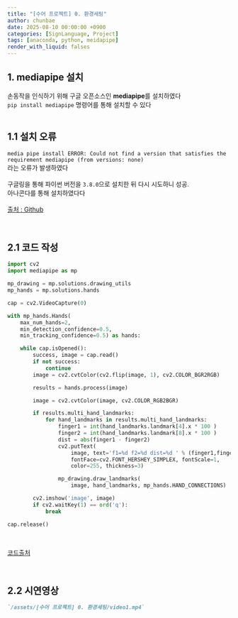 ```yaml
---
title: "[수어 프로젝트] 0. 환경세팅"
author: chunbae
date: 2025-08-10 00:00:00 +0900
categories: [SignLanguage, Project]
tags: [anaconda, python, meidapipe]
render_with_liquid: falses
---
```


## 1. mediapipe 설치

손동작을 인식하기 위해 구글 오픈소스인 **mediapipe**를 설치하였다
<br>
`pip install mediapipe` 명령어를 통해 설치할 수 있다
<br><br>

## 1.1 설치 오류

`media pipe install ERROR: Could not find a version that satisfies the requirement mediapipe (from versions: none)`
<br>
라는 오류가 발생하였다
<br><br>
구글링을 통해 파이썬 버전을 `3.8.0`으로 설치한 뒤 다시 시도하니 성공.
<br>아나콘다를 통해 설치하였다다
<br><br>
[출처 : Github](https://github.com/google-ai-edge/mediapipe/issues/5035)

<br>

## 2.1 코드 작성
```python
import cv2
import mediapipe as mp

mp_drawing = mp.solutions.drawing_utils
mp_hands = mp.solutions.hands

cap = cv2.VideoCapture(0)

with mp_hands.Hands(
    max_num_hands=2,
    min_detection_confidence=0.5,
    min_tracking_confidence=0.5) as hands:

    while cap.isOpened():
        success, image = cap.read()
        if not success:
            continue
        image = cv2.cvtColor(cv2.flip(image, 1), cv2.COLOR_BGR2RGB)

        results = hands.process(image)

        image = cv2.cvtColor(image, cv2.COLOR_RGB2BGR)

        if results.multi_hand_landmarks:
            for hand_landmarks in results.multi_hand_landmarks:
                finger1 = int(hand_landmarks.landmark[4].x * 100 )
                finger2 = int(hand_landmarks.landmark[8].x * 100 )
                dist = abs(finger1 - finger2)
                cv2.putText(
                    image, text='f1=%d f2=%d dist=%d ' % (finger1,finger2,dist), org=(10, 30),
                    fontFace=cv2.FONT_HERSHEY_SIMPLEX, fontScale=1,
                    color=255, thickness=3)

                mp_drawing.draw_landmarks(
                    image, hand_landmarks, mp_hands.HAND_CONNECTIONS)

        cv2.imshow('image', image)
        if cv2.waitKey(1) == ord('q'):
            break

cap.release()
```

<br>

[코드출처](https://makernambo.com/m/154)

<br>

## 2.2 시연영상
```md
`/assets/[수어 프로젝트] 0. 환경세팅/video1.mp4`
```